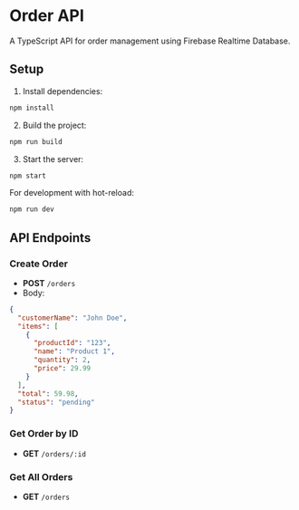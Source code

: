# Order API

A TypeScript API for order management using Firebase Realtime Database.

## Setup

1. Install dependencies:
```bash
npm install
```

2. Build the project:
```bash
npm run build
```

3. Start the server:
```bash
npm start
```

For development with hot-reload:
```bash
npm run dev
```

## API Endpoints

### Create Order
- **POST** `/orders`
- Body:
```json
{
  "customerName": "John Doe",
  "items": [
    {
      "productId": "123",
      "name": "Product 1",
      "quantity": 2,
      "price": 29.99
    }
  ],
  "total": 59.98,
  "status": "pending"
}
```

### Get Order by ID
- **GET** `/orders/:id`

### Get All Orders
- **GET** `/orders` 